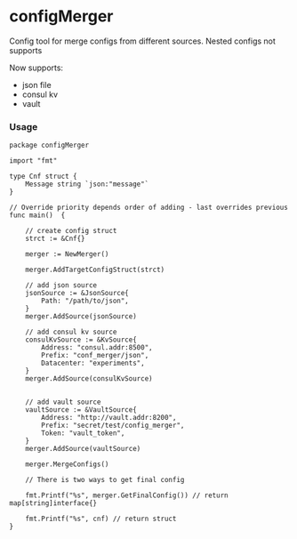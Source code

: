 # configMerger
Config tool for merge configs from different sources. Nested configs not supports

Now supports:
- json file
- consul kv
- vault



### Usage

```golang
package configMerger

import "fmt"

type Cnf struct {
	Message string `json:"message"`
}

// Override priority depends order of adding - last overrides previous
func main()  {

	// create config struct
	strct := &Cnf{}

	merger := NewMerger()

	merger.AddTargetConfigStruct(strct)

	// add json source
	jsonSource := &JsonSource{
		Path: "/path/to/json",
	}
	merger.AddSource(jsonSource)

	// add consul kv source
	consulKvSource := &KvSource{
		Address: "consul.addr:8500",
		Prefix: "conf_merger/json",
		Datacenter: "experiments",
	}
	merger.AddSource(consulKvSource)


	// add vault source
	vaultSource := &VaultSource{
		Address: "http://vault.addr:8200",
		Prefix: "secret/test/config_merger",
		Token: "vault_token",
	}
	merger.AddSource(vaultSource)

	merger.MergeConfigs()

    // There is two ways to get final config

    fmt.Printf("%s", merger.GetFinalConfig()) // return map[string]interface{}

    fmt.Printf("%s", cnf) // return struct
}
```

